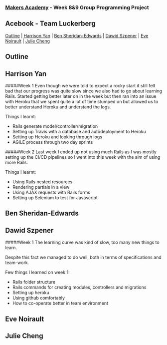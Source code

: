 
### [Makers Academy](http://www.makersacademy.com) - Week 8&9 Group Programming Project

Acebook - Team Luckerberg
-

[Outline](#Outline) | [Harrison Yan](#Harrison) | [Ben Sheridan-Edwards](#Ben) | [Dawid Szpener](#Dawid) | [Eve Noirault](#Eve) | [Julie Cheng](#Julie)


## <a name="Outline">Outline</a>
 
## <a name="Harrison">Harrison Yan</a>

  #####Week 1
  Even though we were told to expect a rocky start it still felt bad that our progress was quite slow since we also had to go about learning Rails.
  Started getting better later on in the week but then ran into an issue with Heroku that we spent quite a lot of time stumped on but allowed us to better understand Heroku and understand the logs.

  Things I learnt:
  
  * Rails generate model/controller/migration
  * Setting up Travis with a database and autodeployment to Heroku
  * Setting up Heroku and looking through logs
  * AGILE process through two day sprints

  #####Week 2
  Last week I ended up not using much Rails as I was mostly setting up the CI/CD pipelines so I went into this week with the aim of using more Rails. 

  Things I learnt:
  
  * Using Rails nested resources
  * Rendering partials in a view
  * Using AJAX requests with Rails forms
  * Setting up Selenium to test for Javascript

## <a name="Ben">Ben Sheridan-Edwards</a>

## <a name="Dawid">Dawid Szpener</a>

  #####Week 1
  The learning curve was kind of slow, too many new things to learn.


  Despite this fact we managed to do well, both in terms of specifications and team-work.


  Few things I learned on week 1:

  
  * Rails folder structure
  * Rails commands for creating modules, controllers and migrations
  * Setting up heroku
  * Using github comfortably
  * How to co-operate better in team environment


## <a name="Eve">Eve Noirault</a>

## <a name="Julie">Julie Cheng</a>
